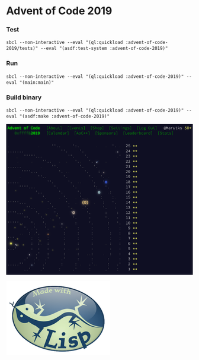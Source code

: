 # Advent of Code 2019

### Test

    sbcl --non-interactive --eval "(ql:quickload :advent-of-code-2019/tests)" --eval "(asdf:test-system :advent-of-code-2019)"

### Run

	sbcl --non-interactive --eval "(ql:quickload :advent-of-code-2019)" --eval "(main:main)"

### Build binary

	sbcl --non-interactive --eval "(ql:quickload :advent-of-code-2019)" --eval "(asdf:make :advent-of-code-2019)"


![Alt text](./aoc2019.png?raw=true "AOC 2019")

![Alt text](./made-with-lisp.png?raw=true "made with lisp")

